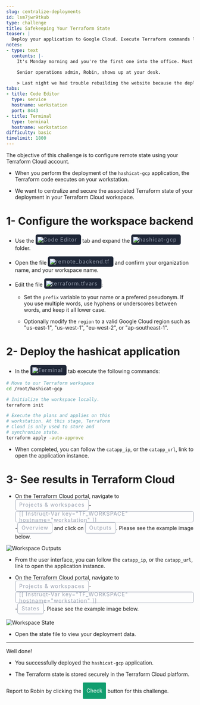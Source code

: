 ```yaml
---
slug: centralize-deployments
id: lsm7jwr9tkub
type: challenge
title: Safekeeping Your Terraform State
teaser: |
  Deploy your application to Google Cloud. Execute Terraform commands locally and use Terraform Cloud to store and synchronize Terraform State.
notes:
- type: text
  contents: |-
    It's Monday morning and you're the first one into the office. Most of your teammates were up late  last night fixing an outage.

    Senior operations admin, Robin, shows up at your desk.

    > Last night we had trouble rebuilding the website because the deployment code is locked on Lars' laptop, and Lars is on vacation. Can you configure Terraform Cloud to deploy the application and centralize its dependencies?
tabs:
- title: Code Editor
  type: service
  hostname: workstation
  port: 8443
- title: Terminal
  type: terminal
  hostname: workstation
difficulty: basic
timelimit: 1800
---
```

<style>
  v {
    display: inline-flex;
    color: white;
    background-color: rgb(17, 158, 111);
    align-items: center;
    justify-content: center;
    font-size: 14px;
    padding: 10px;
    border-radius: 2px;
    height: 24px;
  }

  r {
    display: inline-flex;
    color: white;
    background-color: #c73445;
    align-items: center;
    justify-content: center;
    font-size: 14px;
    padding: 10px;
    border-radius: 2px;
    height: 24px;
  }

  m {
    display: inline-flex;
    color: white;
    background-color: #584ED5;
    align-items: center;
    justify-content: center;
    font-size: 14px;
    padding: 10px;
    border-radius: 2px;
    height: 24px;
  }

  x {
    display: inline-flex;
    border-radius: 5px;
    border: 1px solid rgba(151,159,175,1);
    /* background-color: rgba(151,159,175,1); */
    /* background-color: rgba(30,38,55,1); */
    color: rgba(151,159,175,1);
    padding: 2px 10px 2px 10px;
    font-size: 14px;
    letter-spacing: 1.2px;
    align-items: center;
    justify-content: center;
    height: 24px;
  }

  t {
    display: inline-flex;
    border-radius: 5px;
    background-color: rgba(30,38,55,1);
    color: rgba(151,159,175,1);
    padding: 2px 10px 2px 5px;
    font-size: 14px;
    letter-spacing: 1.2px;
    align-items: center;
    justify-content: center;
    height: 24px;
  }

  t > a img {
    display: inline-block;
  }
</style>
The objective of this challenge is to configure remote state using your Terraform Cloud account.

- When you perform the deployment of the `hashicat-gcp` application, the Terraform code executes on your workstation.

- We want to centralize and secure the associated Terraform state of your deployment in your Terraform Cloud workspace.

1- Configure the workspace backend
===
- Use the <t><img src="../assets/web.png"/>Code Editor</t> tab and expand the <t><img src="../assets/folder.png"/>hashicat-gcp</t> folder.

- Open the file <t><img src="../assets/tf-icon.png"/>remote_backend.tf</t> and confirm your organization name, and your workspace name.

- Edit the file <t><img src="../assets/tf-icon.png"/>terraform.tfvars</t>:

  * Set the `prefix` variable to your name or a prefered pseudonym. If you use multiple words, use hyphens or underscores between words, and keep it all lower case.

  * Optionally modify the `region` to a valid Google Cloud region such as "us-east-1", "us-west-1", "eu-west-2", or "ap-southeast-1".

2- Deploy the hashicat application
===
- In the <t><img src="../assets/shell.png"/>Terminal</t> tab execute the following commands:

```bash
# Move to our Terraform workspace
cd /root/hashicat-gcp

# Initialize the workspace locally.
terraform init

# Execute the plans and applies on this
# workstation. At this stage, Terraform
# Cloud is only used to store and
# synchronize state.
terraform apply -auto-approve


```

- When completed, you can follow the `catapp_ip`, or the `catapp_url`, link to open the application instance.

3- See results in Terraform Cloud
===
- On the Terraform Cloud portal, navigate to <x>Projects & workspaces</x>-<x>[[ Instruqt-Var key="TF_WORKSPACE" hostname="workstation" ]]</x>-<x>Overview</x> and click on <x>Outputs</x>. Please see the example image below.

![Workspace Outputs](../assets/workspace_outputs.png)

- From the user interface, you can follow the `catapp_ip`, or the `catapp_url`, link to open the application instance.

- On the Terraform Cloud portal, navigate to <x>Projects & workspaces</x>-<x>[[ Instruqt-Var key="TF_WORKSPACE" hostname="workstation" ]]</x>-<x>States</x>. Please see the example image below.

![Workspace State](../assets/workspace_state.png)

- Open the state file to view your deployment data.

---

Well done!

- You successfully deployed the `hashicat-gcp` application.

- The Terraform state is stored securely in the Terraform Cloud platform.

Report to Robin by clicking the <v>Check</v> button for this challenge.